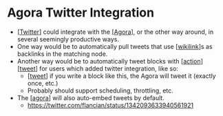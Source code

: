 # Agora Twitter Integration

- [[Twitter]] could integrate with the [[Agora]], or the other way around, in several seemingly productive ways.
- One way would be to automatically pull tweets that use [[wikilink]]s as backlinks in the matching node.
- Another way would be to automatically tweet blocks with [[action]] [[tweet]] for users which added twitter integration, like so:
  - [[tweet]] if you write a block like this, the Agora will tweet it (exactly once, etc.)
  - Probably should support scheduling, throttling, etc.
- The [[agora]] will also auto-embed tweets by default.
  - https://twitter.com/flancian/status/1342093633940561921 
<blockquote class="twitter-tweet" data-dnt="true" data-theme="dark"><a href="https://twitter.com/flancian/status/1342093633940561921"></blockquote><script async src="https://platform.twitter.com/widgets.js" charset="utf-8"></script>

[//begin]: # "Autogenerated link references for markdown compatibility"
[Twitter]: twitter "Twitter"
[agora]: agora "Agora"
[wikilink]: wikilink "Wikilink"
[action]: action "Action"
[tweet]: tweet "Tweet"
[//end]: # "Autogenerated link references"
